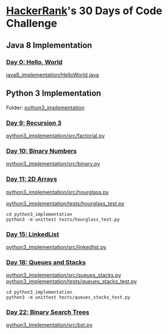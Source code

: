 # [HackerRank](https://www.hackerrank.com/)'s 30 Days of Code Challenge

## Java 8 Implementation
### [Day 0: Hello, World](https://www.hackerrank.com/challenges/30-hello-world/problem)
[java8_implementation/HelloWorld.java](./java8_implementation/HelloWorld.java)

## Python 3 Implementation
Folder: [python3_implementation](python3_implementation)
### [Day 9: Recursion 3](https://www.hackerrank.com/challenges/30-recursion/problem)
[python3_implementation/src/factorial.py](python3_implementation/src/factorial.py)

### [Day 10: Binary Numbers](https://www.hackerrank.com/challenges/30-binary-numbers/problem)
[python3_implementation/src/binary.py](python3_implementation/src/binary.py)

### [Day 11: 2D Arrays](https://www.hackerrank.com/challenges/30-2d-arrays/problem)
[python3_implementation/src/hourglass.py](./python3_implementation/src/hourglass.py)

[python3_implementation/tests/hourglass_test.py](python3_implementation/tests/hourglass_test.py)
```
cd python3_implementation
python3 -m unittest tests/hourglass_test.py
```

### [Day 15: LinkedList](https://www.hackerrank.com/challenges/30-linked-list/problem)
[python3_implementation/src/linkedlist.py](./python3_implementation/src/linkedlist.py)

### [Day 18: Queues and Stacks](https://www.hackerrank.com/challenges/30-queues-stacks/problem)
[python3_implementation/src/queues_stacks.py](./python3_implementation/src/queues_stacks.py)
[python3_implementation/tests/queues_stacks_test.py](python3_implementation/tests/queues_stacks_test.py)
```
cd python3_implementation
python3 -m unittest tests/queues_stacks_test.py
```

### [Day 22: Binary Search Trees](https://www.hackerrank.com/challenges/30-binary-search-trees/problem)
[python3_implementation/src/bst.py](python3_implementation/src/bst.py)